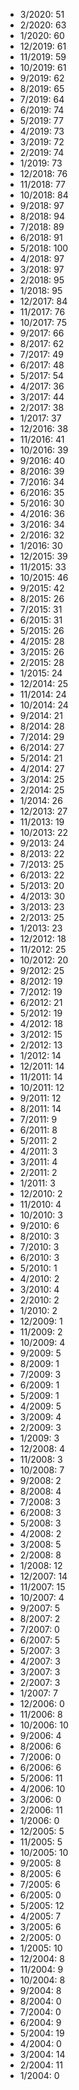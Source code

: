 *  3/2020: 51
*  2/2020: 63
*  1/2020: 60
*  12/2019: 61
*  11/2019: 59
*  10/2019: 61
*  9/2019: 62
*  8/2019: 65
*  7/2019: 64
*  6/2019: 74
*  5/2019: 77
*  4/2019: 73
*  3/2019: 72
*  2/2019: 74
*  1/2019: 73
*  12/2018: 76
*  11/2018: 77
*  10/2018: 84
*  9/2018: 97
*  8/2018: 94
*  7/2018: 89
*  6/2018: 91
*  5/2018: 100
*  4/2018: 97
*  3/2018: 97
*  2/2018: 95
*  1/2018: 95
*  12/2017: 84
*  11/2017: 76
*  10/2017: 75
*  9/2017: 66
*  8/2017: 62
*  7/2017: 49
*  6/2017: 48
*  5/2017: 54
*  4/2017: 36
*  3/2017: 44
*  2/2017: 38
*  1/2017: 37
*  12/2016: 38
*  11/2016: 41
*  10/2016: 39
*  9/2016: 40
*  8/2016: 39
*  7/2016: 34
*  6/2016: 35
*  5/2016: 30
*  4/2016: 36
*  3/2016: 34
*  2/2016: 32
*  1/2016: 30
*  12/2015: 39
*  11/2015: 33
*  10/2015: 46
*  9/2015: 42
*  8/2015: 26
*  7/2015: 31
*  6/2015: 31
*  5/2015: 26
*  4/2015: 28
*  3/2015: 26
*  2/2015: 28
*  1/2015: 24
*  12/2014: 25
*  11/2014: 24
*  10/2014: 24
*  9/2014: 21
*  8/2014: 28
*  7/2014: 29
*  6/2014: 27
*  5/2014: 21
*  4/2014: 27
*  3/2014: 25
*  2/2014: 25
*  1/2014: 26
*  12/2013: 27
*  11/2013: 19
*  10/2013: 22
*  9/2013: 24
*  8/2013: 22
*  7/2013: 25
*  6/2013: 22
*  5/2013: 20
*  4/2013: 30
*  3/2013: 23
*  2/2013: 25
*  1/2013: 23
*  12/2012: 18
*  11/2012: 25
*  10/2012: 20
*  9/2012: 25
*  8/2012: 19
*  7/2012: 19
*  6/2012: 21
*  5/2012: 19
*  4/2012: 18
*  3/2012: 15
*  2/2012: 13
*  1/2012: 14
*  12/2011: 14
*  11/2011: 14
*  10/2011: 12
*  9/2011: 12
*  8/2011: 14
*  7/2011: 9
*  6/2011: 8
*  5/2011: 2
*  4/2011: 3
*  3/2011: 4
*  2/2011: 2
*  1/2011: 3
*  12/2010: 2
*  11/2010: 4
*  10/2010: 3
*  9/2010: 6
*  8/2010: 3
*  7/2010: 3
*  6/2010: 3
*  5/2010: 1
*  4/2010: 2
*  3/2010: 4
*  2/2010: 2
*  1/2010: 2
*  12/2009: 1
*  11/2009: 2
*  10/2009: 4
*  9/2009: 5
*  8/2009: 1
*  7/2009: 3
*  6/2009: 1
*  5/2009: 1
*  4/2009: 5
*  3/2009: 4
*  2/2009: 3
*  1/2009: 3
*  12/2008: 4
*  11/2008: 3
*  10/2008: 7
*  9/2008: 2
*  8/2008: 4
*  7/2008: 3
*  6/2008: 3
*  5/2008: 3
*  4/2008: 2
*  3/2008: 5
*  2/2008: 8
*  1/2008: 12
*  12/2007: 14
*  11/2007: 15
*  10/2007: 4
*  9/2007: 5
*  8/2007: 2
*  7/2007: 0
*  6/2007: 5
*  5/2007: 3
*  4/2007: 3
*  3/2007: 3
*  2/2007: 3
*  1/2007: 7
*  12/2006: 0
*  11/2006: 8
*  10/2006: 10
*  9/2006: 4
*  8/2006: 6
*  7/2006: 0
*  6/2006: 6
*  5/2006: 11
*  4/2006: 10
*  3/2006: 0
*  2/2006: 11
*  1/2006: 0
*  12/2005: 5
*  11/2005: 5
*  10/2005: 10
*  9/2005: 8
*  8/2005: 6
*  7/2005: 6
*  6/2005: 0
*  5/2005: 12
*  4/2005: 7
*  3/2005: 6
*  2/2005: 0
*  1/2005: 10
*  12/2004: 8
*  11/2004: 9
*  10/2004: 8
*  9/2004: 8
*  8/2004: 0
*  7/2004: 0
*  6/2004: 9
*  5/2004: 19
*  4/2004: 0
*  3/2004: 14
*  2/2004: 11
*  1/2004: 0